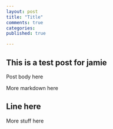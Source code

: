 ```yaml
---
layout: post
title: "Title"
comments: true
categories: 
published: true

---
```


## This is a test post for jamie

Post body here

More markdown here

## Line here

More stuff here